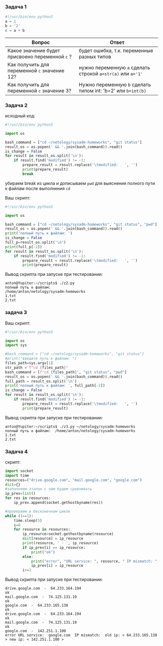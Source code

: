 ### Задача 1 

```python
#!/usr/bin/env python3
a = 1
b = '2'
c = a + b
```
|Вопрос|Ответ|  
---|---  
|Какое значение будет присвоено переменной `c` ? | будет ошибка, т.к. переменные разных типов|
|Как получить для переменной `c` значение 12?| нужно переменную `a` сделать строкой `a=str(a)` или `a='1'`|
|Как получить для переменной `c` значение 3?| Нужно переменную `b` сделать типом int: 'b=2' или `b=int(b)`|


### Задача 2  
исходный код:  
```python
#!/usr/bin/env python3

import os

bash_command = ["cd ~/netology/sysadm-homeworks", "git status"]
result_os = os.popen(' && '.join(bash_command)).read()
is_change = False
for result in result_os.split('\n'):
    if result.find('modified') != -1:
        prepare_result = result.replace('\tmodified:   ', '')
        print(prepare_result)
        break
```
убираем break из цикла и дописываем `pwd` для выяснения полного пути к файлам после выполнения `cd`

Ваш скрипт:  
```python
#!/usr/bin/env python3

import os

bash_command = ["cd ~/netology/sysadm-homeworks", "git status", "pwd"]
result_os = os.popen(' && '.join(bash_command)).read()
print('полный путь к файлам: ')
is_change = False
full_p=result_os.split('\n')
print(full_p[-2])
for result in result_os.split('\n'):
    if result.find('modified') != -1:
        prepare_result = result.replace('\tmodified:   ', '')
        print(prepare_result)
```

Вывод скрипта при запуске при тестировании:  
```
anton@Yupiter:~/scripts$ ./z2.py
полный путь к файлам:
/home/anton/netology/sysadm-homeworks
1.txt
2.txt
```

### задача 3  
Ваш скрипт:  
```python
#!/usr/bin/env python3

import os
import sys

#bash_command = ["cd ~/netology/sysadm-homeworks", "git status"]
#print("введите путь к файлам: ")
files_path=sys.argv[1]
str_path = f"cd {files_path}"
bash_command = [f"cd {files_path}", "git status", "pwd"]
result_os = os.popen(' && '.join(bash_command)).read()
full_path = result_os.split('\n')
print('полный путь к файлам: ', full_path[-2])
is_change = False
for result in result_os.split('\n'):
    if result.find('modified') != -1:
        prepare_result = result.replace('\tmodified:   ', '')
        print(prepare_result)
```

Вывод скрипта при запуске при тестировании:  
```
anton@Yupiter:~/scripts$ ./z3.py ~/netology/sysadm-homeworks
полный путь к файлам:  /home/anton/netology/sysadm-homeworks
1.txt
2.txt
```

### Задача 4

скрипт:  
```python
import socket
import time
resources=("drive.google.com", "mail.google.com", "google.com")
dict={}
#заполняем эталон с чем будем сравнивать
ip_prev=list()
for res in resources:
    ip_prev.append(socket.gethostbyname(res))

#проверяем в бесконечном цикле
while (1==1):
    time.sleep(5)
    i=0
    for resource in resources:
        ip_resource=socket.gethostbyname(resource)
        dict[resource] = ip_resource
        print(resource, ' - ', ip_resource)
        if ip_prev[i] == ip_resource:
            print("ok")
        else:
            print("error", "URL service: ", resource, " IP mismatch: ", "old ip: <", ip_prev[i], "> new ip: <", ip_resource, ">")
            ip_prev[i] = ip_resource
        i+=1

```

Вывод скрипта при запуске при тестировании:

```
drive.google.com  -  64.233.164.194
ok
mail.google.com  -  74.125.131.19
ok
google.com  -  64.233.165.138
ok
drive.google.com  -  64.233.164.194
ok
mail.google.com  -  74.125.131.19
ok
google.com  -  142.251.1.100
error URL service:  google.com  IP mismatch:  old ip: < 64.233.165.138 > new ip: < 142.251.1.100 >
```